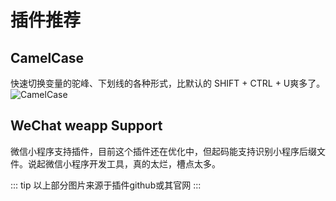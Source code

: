 # 插件推荐

## CamelCase
快速切换变量的驼峰、下划线的各种形式，比默认的 SHIFT + CTRL + U爽多了。
![CamelCase](http://q04rnakch.bkt.clouddn.com/webStorm/CamelCase.gif!84dd)

## WeChat weapp Support
微信小程序支持插件，目前这个插件还在优化中，但起码能支持识别小程序后缀文件。说起微信小程序开发工具，真的太烂，槽点太多。

::: tip
以上部分图片来源于插件github或其官网
:::